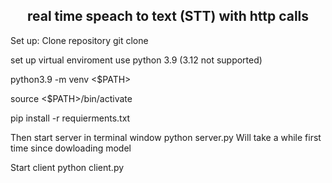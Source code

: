 <p align="center">
  <h2 align="center">real time speach to text (STT) with http calls</h2>
</p>

Set up:
Clone repository
git clone <link>

set up virtual enviroment use python 3.9 (3.12 not supported)

python3.9 -m venv <$PATH>

source <$PATH>/bin/activate

pip install -r requierments.txt

Then start server in terminal window
python server.py 
Will take a while first time since dowloading model

Start client
python client.py
